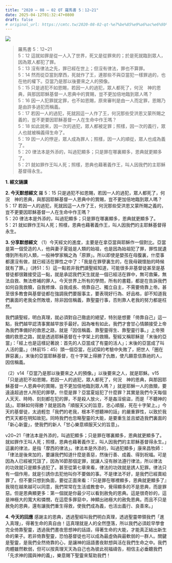 ```yaml
---
title: "2020 – 08 – 02 QT 羅馬書 5：12~21"
date: 2025-04-12T01:32:47+0800
draft: false
# original_url: https://cmtc.tw/2020-08-02-qt-%e7%be%85%e9%a6%ac%e6%9b%b8-5%ef%bc%9a1221
---
```


![](/images/qt.jpg)
> 羅馬書 5：12\~21  
> 5：12 這就如罪是從一人入了世界，死又是從罪來的；於是死就臨到眾人，因為眾人都犯了罪。  
> 5：13 沒有律法之先，罪已經在世上；但沒有律法，罪也不算罪。  
> 5：14 然而從亞當到摩西，死就作了王，連那些不與亞當犯一樣罪過的，也在他的權下。亞當乃是那以後要來之人的預像。  
> 5：15 只是過犯不如恩賜，若因一人的過犯，眾人都死了，何況　神的恩典，與那因耶穌基督一人恩典中的賞賜，豈不更加倍地臨到眾人嗎？  
> 5：16 因一人犯罪就定罪，也不如恩賜，原來審判是由一人而定罪，恩賜乃是由許多過犯而稱義。  
> 5：17 若因一人的過犯，死就因這一人作了王，何況那些受洪恩又蒙所賜之義的，豈不更要因耶穌基督一人在生命中作王嗎？  
> 5：18 如此說來，因一次的過犯，眾人都被定罪；照樣，因一次的義行，眾人也就被稱義得生命了。  
> 5：19 因一人的悖逆，眾人成為罪人；照樣，因一人的順從，眾人也成為義了。  
> 5：20 律法本是外添的，叫過犯顯多；只是罪在哪裏顯多，恩典就更顯多了。  
> 5：21 就如罪作王叫人死；照樣，恩典也藉著義作王，叫人因我們的主耶穌基督得永生。

**1. 經文誦讀**

**2.  今天默想經文**
羅 5：15 只是過犯不如恩賜，若因一人的過犯，眾人都死了，何況　神的恩典，與那因耶穌基督一人恩典中的賞賜，豈不更加倍地臨到眾人嗎？  
5：17 若因一人的過犯，死就因這一人作了王，何況那些受洪恩又蒙所賜之義的，豈不更要因耶穌基督一人在生命中作王嗎？  
5：20 律法本是外添的，叫過犯顯多；只是罪在哪裏顯多，恩典就更顯多了。  
5：21 就如罪作王叫人死；照樣，恩典也藉著義作王，叫人因我們的主耶穌基督得永生。

**3. 分享默想經文**
（1）今天經文的進度，主要是在拿亞當與耶穌作一個對比。亞當是第一個受造的人，他與妻子夏娃是人類的始祖，也是因為始祖犯了罪，罪性就遺傳到所有的人類，一般神學家稱之為「原罪」。所以即使是嬰孩在母腹裏，什麼事都還沒有做，就已經活在罪性之中了：「我是在罪孽裏生的，在我母親懷胎的時候就有了罪。」（詩51：5）這一點若非我們讀聖經知道，可能很多非基督徒甚至是基督徒都很難接受這一點，就是承認我們天生就是一個已經活在罪中，無可救藥，無法自救、無法修補的罪人。今天世界上所有的學問，所有的書籍，都是在告訴我們如何自我救贖，自我修煉、自我成長、倚靠自己、獨立自主，不需要倚靠上帝。甚至很多教會與基督徒都在強調我們要服事主，要表現好行為、好品格，卻不知道我們裏面的老我全然敗壞，除非因信稱義，靠聖靈行事，否則靠人老我的努力都是枉然。

我們讀聖經，明白真理，就必須對自己徹底的絕望，特別是想要「倚靠自己」這一點，我們越早認清事實越早放手最好。因為唯有如此，我們才會甘心情願接受上帝為我們準備好的救恩之路，就是「因信稱義、靠聖靈得生、靠聖靈行事。」上帝預備的救恩之路，就是透過耶穌基督在十字架上的救贖。聖經又稱耶穌是「末後的亞當」：「經上也是這樣記著說：首先的人亞當成了有靈的活人」；末後的亞當成了叫人活的靈。」（林前15：45）頭一個亞當，在試探的考驗中失敗了，把世人「圈在罪惡裏」，末後的亞當耶穌基督，在十字架上得勝了仇敵，使凡願意信靠祂的人，因信稱義。

（2）v14「亞當乃是那以後要來之人的預像。」以後要來之人，就是耶穌。v15「只是過犯不如恩賜，若因一人的過犯，眾人都死了，何況　神的恩典，與那因耶穌基督一人恩典中的賞賜，豈不更加倍地臨到眾人嗎？」就是耶穌一人的救贖，要遠遠超過世人所犯的罪孽。什麼是罪？亞當夏娃犯了什麼罪？其實是我們今天每個人天天、時時、刻刻都在犯的罪，不是殺人放火，不是姦淫偷盜，而是「不聽神的話」。耶穌如何得勝？就是因為「順服天父的旨意，忠心順服，死在十字架上。」今天的基督徒，太過輕忽「我們的老我，根本不想聽神的話」的嚴重罪性，以致於我們天天都在明知故犯。同時我們也忽略聖靈的大能，是要重生並且塑造我們裏面的「新心新靈」，使我們的新人「甘心樂意順服天父的旨意」。

v20\~21「律法本是外添的，叫過犯顯多；只是罪在哪裏顯多，恩典就更顯多了。就如罪作王叫人死；照樣，恩典也藉著義作王，叫人因我們的主耶穌基督得永生。」這裏的律法，是指「摩西的律法」。律法本是外添的，叫過犯顯多」康來昌牧師：「律法是後來加的，要讓我們知道什麼是善惡，然後行善、成義、得到祝福。可是因為人已經被咒詛了，因為16節那個定罪，就讓人沒有辦法遵行律法，所以律法的功效就只是顯多過犯了。甚至從第七章來看，律法的功效就是誘人犯罪。律法只有一個作用，就是引誘你去犯他叫你不要做的事。不是律法不好，是我們已經賣給罪了。但不要只想到負面，要從正面來看：『只是罪在哪裡顯多，恩典就更顯多了』我現在越來越可以同意，我們常常在生活或教會中，覺得顯多的不是恩典，而是罪惡。但是恩典顯更多：第一個就是你最少可以看到赦免的恩典。這是很奇妙的，這是神極大的寬大和憐憫，在這麼多罪惡中，神顯出祂極大的赦免恩典。而且不只是赦免的恩典，還有讓我們重生得救，使我們成為義，也活出義行、良善來。」

**4. 今天的回應**
感謝主的恩典，透過聖經叫我們明白真理，透過聖靈帶領我們「進入真理」，得著生命的真自由！這真理就是人的全然墮落，所以我們必須趁早學會完全倚靠聖靈，透過我們晝夜思想神的話語，得著生命的大能，才能真正結出新生命的果子。若非倚靠聖靈，恐怕基督徒也可以成為最虛偽與最軟弱的一群人。關鍵是聖靈，是我們全然倚靠的心，是讓神的話語晝夜默想與活在我們生命之中。我們肉體雖然軟弱，但可以按真理天天為自己也為彼此祝福禱告，相信主必垂聽我們「先求神的國與神的義」，樂意賜下聖靈來幫助我們！
